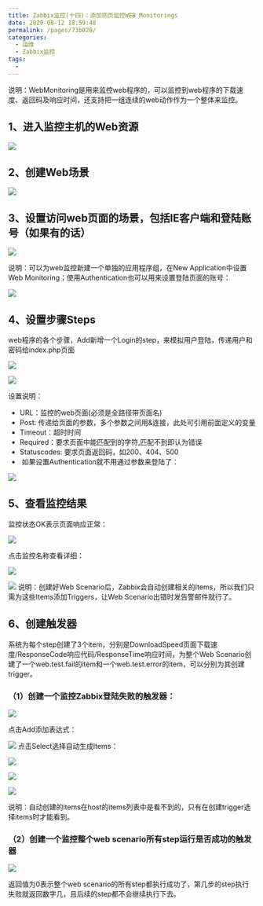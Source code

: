 ```yaml
---
title: Zabbix监控(十四)：添加网页监控WEB Monitorings
date: 2020-08-12 18:59:48
permalink: /pages/73b028/
categories: 
  - 运维
  - Zabbix监控
tags: 
  - 
---
```

说明：WebMonitoring是用来监控web程序的，可以监控到web程序的下载速度、返回码及响应时间，还支持把一组连续的web动作作为一个整体来监控。

<!-- more -->

## 1、进入监控主机的Web资源

![](https://s3.51cto.com/wyfs02/M00/53/BD/wKioL1RutT6Tp0NAAAMb6l3l6v8658.jpg)



## 2、创建Web场景

![](https://s3.51cto.com/wyfs02/M00/53/BF/wKiom1RutMXi_WT6AAJydNcx1Ew689.jpg)



## 3、设置访问web页面的场景，包括IE客户端和登陆账号（如果有的话）

![](https://s3.51cto.com/wyfs02/M01/53/BD/wKioL1RutT7whsiTAAO4oI7cLXE940.jpg)

说明：可以为web监控新建一个单独的应用程序组，在New Application中设置Web Monitoring；使用Authentication也可以用来设置登陆页面的账号：

![](https://s3.51cto.com/wyfs02/M00/53/C1/wKiom1Ru3VvDH0BLAAJtXs0o8xY354.jpg)

## 4、设置步骤Steps

web程序的各个步骤，Add新增一个Login的step，来模拟用户登陆，传递用户和密码给index.php页面

![](https://s3.51cto.com/wyfs02/M02/53/BD/wKioL1RutVTzSEgpAAL85M6Z8Tk084.jpg)

![](https://s3.51cto.com/wyfs02/M02/53/BF/wKiom1RutNziM9WEAAEbvRnx84g769.jpg)

设置说明：

- URL：监控的web页面(必须是全路径带页面名)
- Post: 传递给页面的参数，多个参数之间用&连接，此处可引用前面定义的变量
- Timeout：超时时间
- Required：要求页面中能匹配到的字符,匹配不到即认为错误
- Statuscodes: 要求页面返回码，如200、404、500
- ​    如果设置Authentication就不用通过参数来登陆了：

![](https://s3.51cto.com/wyfs02/M02/53/BF/wKioL1Ru3s7w_WgoAAMhcsIZ2gQ705.jpg)



## 5、查看监控结果

监控状态OK表示页面响应正常：

![](https://s3.51cto.com/wyfs02/M01/53/BF/wKioL1Ru32yDdAlZAAIAU2bZZpA893.jpg)

点击监控名称查看详细：

![](https://s3.51cto.com/wyfs02/M01/53/BF/wKioL1Ru33iwWxTSAAPJU7OAVnU820.jpg)

![](https://s3.51cto.com/wyfs02/M01/53/C1/wKiom1Ru3wrBGu7hAAHwAqU-tDQ556.jpg)
    说明：创建好Web Scenario后，Zabbix会自动创建相关的Items，所以我们只需为这些Items添加Triggers，让Web Scenario出错时发告警邮件就行了。



## 6、创建触发器

系统为每个step创建了3个item，分别是DownloadSpeed页面下载速度/ResponseCode响应代码/ResponseTime响应时间，为整个Web Scenario创建了一个web.test.fail的item和一个web.test.error的item，可以分别为其创建trigger。



### （1）创建一个监控Zabbix登陆失败的触发器：

![](https://s3.51cto.com/wyfs02/M00/53/BF/wKioL1Ru4jPBkMeyAALvR-4OTPU294.jpg)

点击Add添加表达式：

![](https://s3.51cto.com/wyfs02/M00/53/C1/wKiom1Ru4dzSg-q1AAE_YsbMtaY638.jpg)
    点击Select选择自动生成Items：

![](https://s3.51cto.com/wyfs02/M02/53/BF/wKioL1Ru4SDy8Xq1AABXXakkRd4091.jpg)

![](https://s3.51cto.com/wyfs02/M02/53/C1/wKiom1Ru4KewmZ5fAAEqBOEuR6E148.jpg)

![](https://s3.51cto.com/wyfs02/M00/53/BF/wKioL1Ru4SHB2S03AAE8QdIzcxs142.jpg)

说明：自动创建的items在host的items列表中是看不到的，只有在创建trigger选择items时才能看到。



### （2）创建一个监控整个web scenario所有step运行是否成功的触发器

![](https://s3.51cto.com/wyfs02/M02/53/BF/wKioL1Ru5KijswFHAAFaFWxFGyo413.jpg)

返回值为0表示整个web scenario的所有step都执行成功了，第几步的step执行失败就返回数字几，且后续的step都不会继续执行下去。

